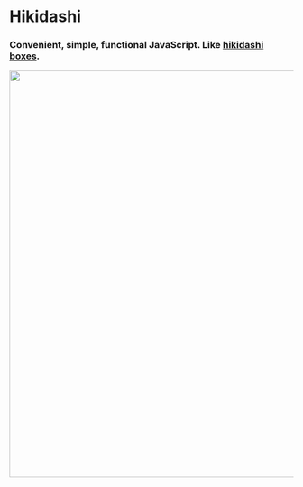 # Hikidashi
### Convenient, simple, functional JavaScript. Like [hikidashi boxes](https://happiboxshop.com/blogs/news/12-alternatives-to-marie-kondo-hikidashi-boxes).
<div align="center">
<img src="https://www.wallpaperflare.com/static/275/491/805/anime-girl-gift-hope-wallpaper-preview.jpg" width=720 />
</div>
